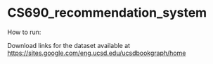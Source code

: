 # CS690_recommendation_system

How to run:

Download links for the dataset available at 
https://sites.google.com/eng.ucsd.edu/ucsdbookgraph/home
